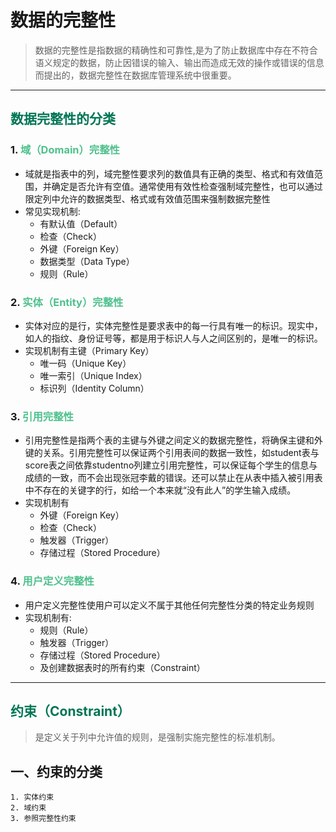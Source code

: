 # 数据的完整性

> 数据的完整性是指数据的精确性和可靠性,是为了防止数据库中存在不符合语义规定的数据，防止因错误的输入、输出而造成无效的操作或错误的信息而提出的，数据完整性在数据库管理系统中很重要。

---

## <font color='#007655'>数据完整性的分类</font>

### 1. <font color='#4fc08d'>域（Domain）完整性</font>

- 域就是指表中的列，域完整性要求列的数值具有正确的类型、格式和有效值范围，并确定是否允许有空值。通常使用有效性检查强制域完整性，也可以通过限定列中允许的数据类型、格式或有效值范围来强制数据完整性
- 常见实现机制:
    - 有默认值（Default）
    - 检查（Check）
    - 外键（Foreign Key）
    - 数据类型（Data Type）
    - 规则（Rule）

### 2. <font color='#4fc08d'>实体（Entity）完整性</font>

- 实体对应的是行，实体完整性是要求表中的每一行具有唯一的标识。现实中，如人的指纹、身份证号等，都是用于标识人与人之间区别的，是唯一的标识。
- 实现机制有主键（Primary Key）
    - 唯一码（Unique Key）
    - 唯一索引（Unique Index） 
    - 标识列（Identity Column）

### 3. <font color='#4fc08d'>引用完整性</font>

- 引用完整性是指两个表的主键与外键之间定义的数据完整性，将确保主键和外键的关系。引用完整性可以保证两个引用表间的数据一致性，如student表与score表之间依靠studentno列建立引用完整性，可以保证每个学生的信息与成绩的一致，而不会出现张冠李戴的错误。还可以禁止在从表中插入被引用表中不存在的关键字的行，如给一个本来就“没有此人”的学生输入成绩。 
- 实现机制有
    - 外键（Foreign Key）
    - 检查（Check）
    - 触发器（Trigger）
    - 存储过程（Stored Procedure）

### 4. <font color='#4fc08d'>用户定义完整性</font>    

- 用户定义完整性使用户可以定义不属于其他任何完整性分类的特定业务规则
- 实现机制有: 
    -  规则（Rule）
    - 触发器（Trigger）
    - 存储过程（Stored Procedure）
    - 及创建数据表时的所有约束（Constraint）
---

## <font color='#007655'>约束（Constraint）</font>
 
  > 是定义关于列中允许值的规则，是强制实施完整性的标准机制。

 

## 一、约束的分类

    1. 实体约束
    2. 域约束
    3. 参照完整性约束

<font color='#007655'></font>
<font color='#4fc08d'></font>
